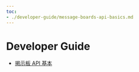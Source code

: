 ```yaml
---
toc:
- ./developer-guide/message-boards-api-basics.md
---
```

# Developer Guide

* [掲示板 API 基本](./developer-guide/message-boards-api-basics.md)
